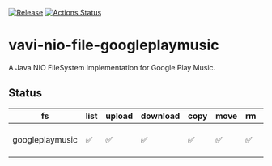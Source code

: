 [![Release](https://jitpack.io/v/umjammer/vavi-nio-file-googleplaymusic.svg)](https://jitpack.io/#umjammer/vavi-nio-file-googleplaymusic) [![Actions Status](https://github.com/umjammer/vavi-nio-file-googleplaymusic/workflows/Java%20CI/badge.svg)](https://github.com/umjammer/vavi-nio-file-googleplaymusic/actions)

# vavi-nio-file-googleplaymusic

A Java NIO FileSystem implementation for Google Play Music.

## Status

| fs        | list | upload | download | copy | move | rm | mkdir | cache | watch | library |
|-----------|------|--------|----------|------|------|----|-------|-------|-------|---------|
| googleplaymusic | ✅    | ✅     | ✅       | ✅   | ✅   | ✅ | ✅    | ✅    |       | [vavi-nio-file-googleplaymusic](https://github.com/umjammer/vavi-nio-file-googleplaymusic), [gplaymusic](https://github.com/umjammer/gplaymusic) |

